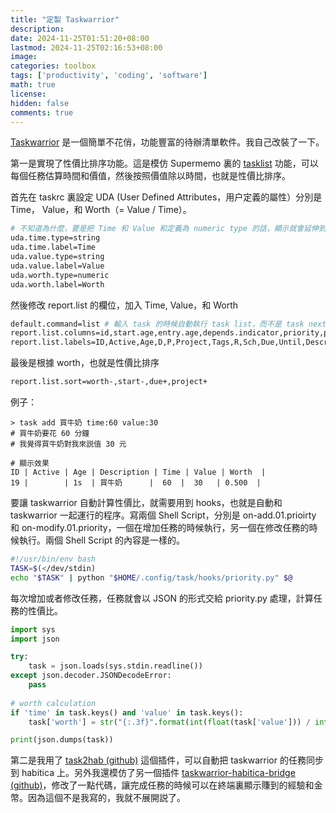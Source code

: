 ```yaml
---
title: "定製 Taskwarrior"
description: 
date: 2024-11-25T01:51:20+08:00
lastmod: 2024-11-25T02:16:53+08:00
image: 
categories: toolbox
tags: ['productivity', 'coding', 'software']
math: true
license: 
hidden: false
comments: true
---
```


[Taskwarrior](https://taskwarrior.org) 是一個簡單不花俏，功能豐富的待辦清單軟件。我自己改裝了一下。

第一是實現了性價比排序功能。這是模仿 Supermemo 裏的 [tasklist](https://supermemo.guru/wiki/Tasklist) 功能，可以每個任務估算時間和價值，然後按照價值除以時間，也就是性價比排序。

首先在 taskrc 裏設定 UDA (User Defined Attributes，用户定義的屬性）分別是 Time， Value，和 Worth（= Value / Time）。

```bash
# 不知道為什麼，要是把 Time 和 Value 和定義為 numeric type 的話，顯示就會延伸到小數後很多位。
uda.time.type=string
uda.time.label=Time
uda.value.type=string
uda.value.label=Value
uda.worth.type=numeric
uda.worth.label=Worth
````

然後修改 report.list 的欄位，加入 Time, Value，和 Worth

```bash
default.command=list # 輸入 task 的時候自動執行 task list，而不是 task next
report.list.columns=id,start.age,entry.age,depends.indicator,priority,project,tags,recur.indicator,scheduled.countdown,due,until.remaining,description.count,time,value,worth
report.list.labels=ID,Active,Age,D,P,Project,Tags,R,Sch,Due,Until,Description,Time,Value,Worth
```

最後是根據 worth，也就是性價比排序

```bash
report.list.sort=worth-,start-,due+,project+
```

例子：
```
> task add 買牛奶 time:60 value:30
# 買牛奶要花 60 分鐘
# 我覺得買牛奶對我來説值 30 元

# 顯示效果
ID | Active | Age | Description | Time | Value | Worth  |
19 |        | 1s  | 買牛奶      |  60  |  30   | 0.500  |
```
要讓 taskwarrior 自動計算性價比，就需要用到 hooks，也就是自動和 taskwarrior 一起運行的程序。寫兩個 Shell Script，分別是 on-add.01.prioirty 和 on-modify.01.priority，一個在增加任務的時候執行，另一個在修改任務的時候執行。兩個 Shell Script 的內容是一樣的。

```bash
#!/usr/bin/env bash
TASK=$(</dev/stdin) 
echo "$TASK" | python "$HOME/.config/task/hooks/priority.py" $@ 
```
每次增加或者修改任務，任務就會以 JSON 的形式交給 priority.py 處理，計算任務的性價比。

```python
import sys
import json

try:
    task = json.loads(sys.stdin.readline())
except json.decoder.JSONDecodeError:
    pass
    
# worth calculation
if 'time' in task.keys() and 'value' in task.keys():
    task['worth'] = str("{:.3f}".format(int(float(task['value'])) / int(float(task['time']))))

print(json.dumps(task))

```

第二是我用了 [task2hab (github)](https://github.com/oskapt/task2hab) 這個插件，可以自動把 taskwarrior 的任務同步到 habitica 上。另外我還模仿了另一個插件 [taskwarrior-habitica-bridge (github)](https://github.com/robwhitaker/taskwarrior-habitica-bridge)，修改了一點代碼，讓完成任務的時候可以在終端裏顯示賺到的經驗和金幣。因為這個不是我寫的，我就不展開説了。


